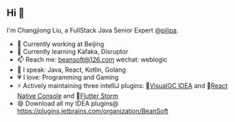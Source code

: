 ## Hi 👋

<!--
**beansoftapp/beansoftapp** is a ✨ _special_ ✨ repository because its `README.md` (this file) appears on your GitHub profile.

Here are some ideas to get you started:

- 🔭 I’m currently working on ...
- 🌱 I’m currently learning ...
- 👯 I’m looking to collaborate on ...
- 🤔 I’m looking for help with ...
- 💬 Ask me about ...
- 📫 How to reach me: ...
- 😄 Pronouns: ...
- ⚡ Fun fact: ...
-->
I'm Changjiong Liu, a FullStack Java Senior Expert @[pilipa](https://github.com/pilipa-cn).

- 🔭 Currently working at Beijing
- 🌱 Currently learning Kafaka, Disruptor
- 📫 Reach me: beansoft@126.com wechat: weblogic
- 🎤 I speak: Java, React, Kotlin, Golang
- 💗 I love: Programming and Gaming
- ⚡ Actively maintaining three intelliJ plugins: 🌈[VisualGC IDEA](https://github.com/beansoftapp/visualgc_java8/) and 🌈[React Native Console](https://github.com/beansoftapp/react-native-console/) and 🌈[Flutter Storm](https://plugins.jetbrains.com/plugin/14718-flutter-storm/)
- 😄 Download all my IDEA plugins@ https://plugins.jetbrains.com/organization/BeanSoft

